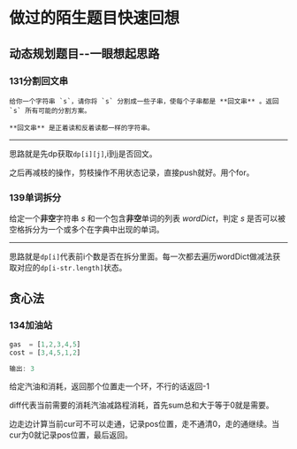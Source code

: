 #  做过的陌生题目快速回想

##  动态规划题目--一眼想起思路

###   131分割回文串

```
给你一个字符串 `s`，请你将 `s` 分割成一些子串，使每个子串都是 **回文串** 。返回 `s` 所有可能的分割方案。

**回文串** 是正着读和反着读都一样的字符串。
```

----

思路就是先dp获取`dp[i][j]`,i到j是否回文。

之后再减枝的操作，剪枝操作不用状态记录，直接push就好。用个for。



###   139单词拆分

给定一个**非空**字符串 *s* 和一个包含**非空**单词的列表 *wordDict*，判定 *s* 是否可以被空格拆分为一个或多个在字典中出现的单词。

----



思路就是`dp[i]`代表前i个数是否在拆分里面。每一次都去遍历wordDict做减法获取对应的`dp[i-str.length]`状态。



##   贪心法

###  134加油站

```js
gas  = [1,2,3,4,5]
cost = [3,4,5,1,2]

输出: 3
```

给定汽油和消耗，返回那个位置走一个环，不行的话返回-1



diff代表当前需要的消耗汽油减路程消耗，首先sum总和大于等于0就是需要。

边走边计算当前cur可不可以走通，记录pos位置，走不通清0，走的通继续。当cur为0就记录pos位置，最后返回。



